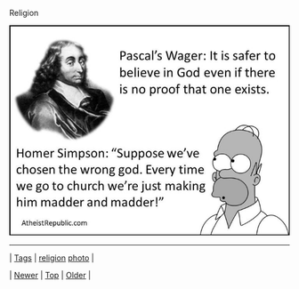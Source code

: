 <!--
title: Religion
date: 2020-06-28T15:27:00.189Z
tags: religion, photo
-->


Religion

![](67252169036-0.jpg)

<!--BOTTOM-POST-NAVIGATION-->
---

| [Tags](tags.md) | [religion](tag-religion.md) [photo](tag-photo.md) |

| [Newer](67252014534.md) | [Top](index.md) | [Older](67269688994.md) |